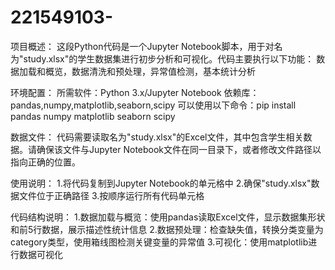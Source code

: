 # 221549103-
项目概述：
这段Python代码是一个Jupyter Notebook脚本，用于对名为"study.xlsx"的学生数据集进行初步分析和可视化。代码主要执行以下功能：
数据加载和概览，数据清洗和预处理，异常值检测，基本统计分析

环境配置：
所需软件：Python 3.x/Jupyter Notebook
依赖库：pandas,numpy,matplotlib,seaborn,scipy 可以使用以下命令：pip install pandas numpy matplotlib seaborn scipy

数据文件：
代码需要读取名为"study.xlsx"的Excel文件，其中包含学生相关数据。请确保该文件与Jupyter Notebook文件在同一目录下，或者修改文件路径以指向正确的位置。

使用说明：
1.将代码复制到Jupyter Notebook的单元格中
2.确保"study.xlsx"数据文件位于正确路径
3.按顺序运行所有代码单元格

代码结构说明：
1.数据加载与概览：使用pandas读取Excel文件，显示数据集形状和前5行数据，展示描述性统计信息
2.数据预处理：检查缺失值，转换分类变量为category类型，使用箱线图检测关键变量的异常值
3.可视化：使用matplotlib进行数据可视化
